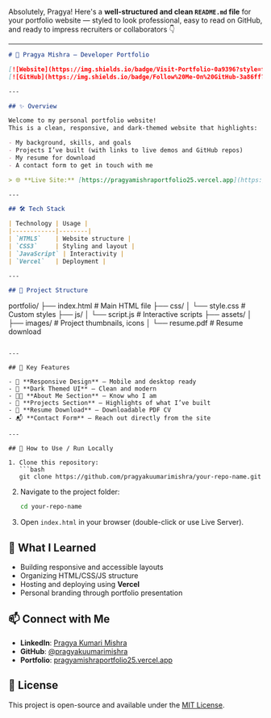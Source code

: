Absolutely, Pragya! Here's a **well-structured and clean `README.md` file** for your portfolio website — styled to look professional, easy to read on GitHub, and ready to impress recruiters or collaborators 👇

---

```markdown
# 💼 Pragya Mishra — Developer Portfolio

[![Website](https://img.shields.io/badge/Visit-Portfolio-0a9396?style=for-the-badge&logo=vercel&logoColor=white)](https://pragyamishraportfolio25.vercel.app/)
[![GitHub](https://img.shields.io/badge/Follow%20Me-On%20GitHub-3a86ff?style=for-the-badge&logo=github&logoColor=white)](https://github.com/pragyakuumarimishra)

---

## ✨ Overview

Welcome to my personal portfolio website!  
This is a clean, responsive, and dark-themed website that highlights:

- My background, skills, and goals
- Projects I’ve built (with links to live demos and GitHub repos)
- My resume for download
- A contact form to get in touch with me

> 🌐 **Live Site:** [https://pragyamishraportfolio25.vercel.app](https://pragyamishraportfolio25.vercel.app)

---

## 🛠️ Tech Stack

| Technology | Usage |
|------------|--------|
| `HTML5`    | Website structure |
| `CSS3`     | Styling and layout |
| `JavaScript` | Interactivity |
| `Vercel`   | Deployment |

---

## 📁 Project Structure

```

portfolio/
├── index.html          # Main HTML file
├── css/
│   └── style.css       # Custom styles
├── js/
│   └── script.js       # Interactive scripts
├── assets/
│   ├── images/         # Project thumbnails, icons
│   └── resume.pdf      # Resume download

````

---

## 🧠 Key Features

- 📱 **Responsive Design** – Mobile and desktop ready
- 🌙 **Dark Themed UI** – Clean and modern
- 🧑‍💻 **About Me Section** – Know who I am
- 💼 **Projects Section** – Highlights of what I’ve built
- 📄 **Resume Download** – Downloadable PDF CV
- 📬 **Contact Form** – Reach out directly from the site

---

## 🚀 How to Use / Run Locally

1. Clone this repository:
   ```bash
   git clone https://github.com/pragyakuumarimishra/your-repo-name.git
````

2. Navigate to the project folder:

   ```bash
   cd your-repo-name
   ```
3. Open `index.html` in your browser (double-click or use Live Server).


## 📌 What I Learned

* Building responsive and accessible layouts
* Organizing HTML/CSS/JS structure
* Hosting and deploying using **Vercel**
* Personal branding through portfolio presentation



## 📫 Connect with Me

* **LinkedIn**: [Pragya Kumari Mishra](https://www.linkedin.com/in/pragya-kumari-mishra-667b27200/)
* **GitHub**: [@pragyakuumarimishra](https://github.com/pragyakuumarimishra)
* **Portfolio**: [pragyamishraportfolio25.vercel.app](https://pragyamishraportfolio25.vercel.app)



## 📄 License

This project is open-source and available under the [MIT License](LICENSE).


